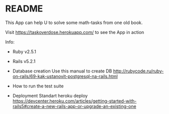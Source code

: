 # README

This App can help U to solve some math-tasks from one old book.

Visit https://taskoverdose.herokuapp.com/ to see the App in action

Info:

* Ruby v2.5.1
* Rails v5.2.1

* Database creation 
    Use this manual to create DB 
    http://rubycode.ru/ruby-on-rails/69-kak-ustanovit-postgresql-na-rails.html

* How to run the test suite

* Deployment
  Standart heroku deploy
  https://devcenter.heroku.com/articles/getting-started-with-rails5#create-a-new-rails-app-or-upgrade-an-existing-one
